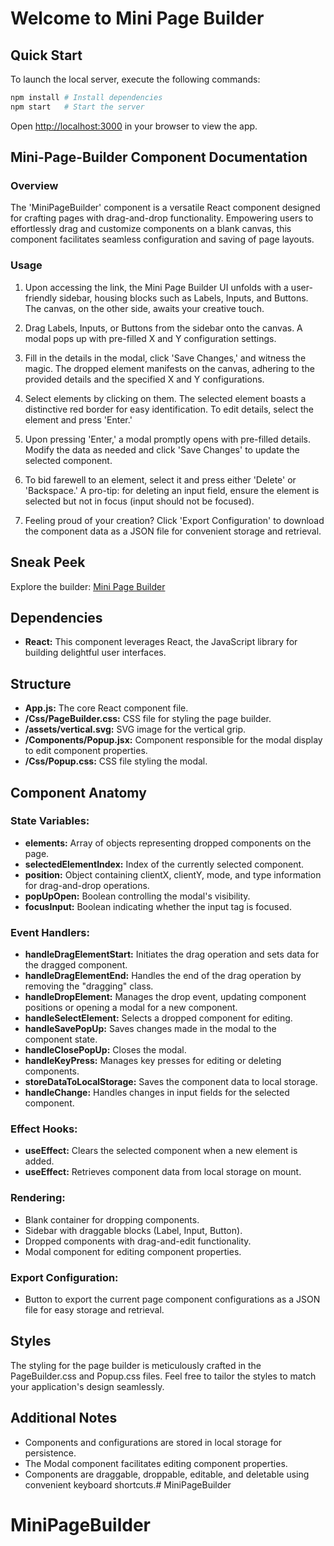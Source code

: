 # Welcome to Mini Page Builder

## Quick Start

To launch the local server, execute the following commands:

```bash
npm install # Install dependencies
npm start   # Start the server
```

Open [http://localhost:3000](http://localhost:3000) in your browser to view the app.

## Mini-Page-Builder Component Documentation

### Overview

The 'MiniPageBuilder' component is a versatile React component designed for crafting pages with drag-and-drop functionality. Empowering users to effortlessly drag and customize components on a blank canvas, this component facilitates seamless configuration and saving of page layouts.

### Usage

1. Upon accessing the link, the Mini Page Builder UI unfolds with a user-friendly sidebar, housing blocks such as Labels, Inputs, and Buttons. The canvas, on the other side, awaits your creative touch.

2. Drag Labels, Inputs, or Buttons from the sidebar onto the canvas. A modal pops up with pre-filled X and Y configuration settings.

3. Fill in the details in the modal, click 'Save Changes,' and witness the magic. The dropped element manifests on the canvas, adhering to the provided details and the specified X and Y configurations.

4. Select elements by clicking on them. The selected element boasts a distinctive red border for easy identification. To edit details, select the element and press 'Enter.'

5. Upon pressing 'Enter,' a modal promptly opens with pre-filled details. Modify the data as needed and click 'Save Changes' to update the selected component.

6. To bid farewell to an element, select it and press either 'Delete' or 'Backspace.' A pro-tip: for deleting an input field, ensure the element is selected but not in focus (input should not be focused).

7. Feeling proud of your creation? Click 'Export Configuration' to download the component data as a JSON file for convenient storage and retrieval.

## Sneak Peek

Explore the builder: [Mini Page Builder](https://flourishing-cascaron-9f129a.netlify.app/)

## Dependencies

- **React:** This component leverages React, the JavaScript library for building delightful user interfaces.

## Structure

- **App.js:** The core React component file.
- **/Css/PageBuilder.css:** CSS file for styling the page builder.
- **/assets/vertical.svg:** SVG image for the vertical grip.
- **/Components/Popup.jsx:** Component responsible for the modal display to edit component properties.
- **/Css/Popup.css:** CSS file styling the modal.

## Component Anatomy

### State Variables:

- **elements:** Array of objects representing dropped components on the page.
- **selectedElementIndex:** Index of the currently selected component.
- **position:** Object containing clientX, clientY, mode, and type information for drag-and-drop operations.
- **popUpOpen:** Boolean controlling the modal's visibility.
- **focusInput:** Boolean indicating whether the input tag is focused.

### Event Handlers:

- **handleDragElementStart:** Initiates the drag operation and sets data for the dragged component.
- **handleDragElementEnd:** Handles the end of the drag operation by removing the "dragging" class.
- **handleDropElement:** Manages the drop event, updating component positions or opening a modal for a new component.
- **handleSelectElement:** Selects a dropped component for editing.
- **handleSavePopUp:** Saves changes made in the modal to the component state.
- **handleClosePopUp:** Closes the modal.
- **handleKeyPress:** Manages key presses for editing or deleting components.
- **storeDataToLocalStorage:** Saves the component data to local storage.
- **handleChange:** Handles changes in input fields for the selected component.

### Effect Hooks:

- **useEffect:** Clears the selected component when a new element is added.
- **useEffect:** Retrieves component data from local storage on mount.

### Rendering:

- Blank container for dropping components.
- Sidebar with draggable blocks (Label, Input, Button).
- Dropped components with drag-and-edit functionality.
- Modal component for editing component properties.

### Export Configuration:

- Button to export the current page component configurations as a JSON file for easy storage and retrieval.

## Styles

The styling for the page builder is meticulously crafted in the PageBuilder.css and Popup.css files. Feel free to tailor the styles to match your application's design seamlessly.

## Additional Notes

- Components and configurations are stored in local storage for persistence.
- The Modal component facilitates editing component properties.
- Components are draggable, droppable, editable, and deletable using convenient keyboard shortcuts.# MiniPageBuilder
# MiniPageBuilder
